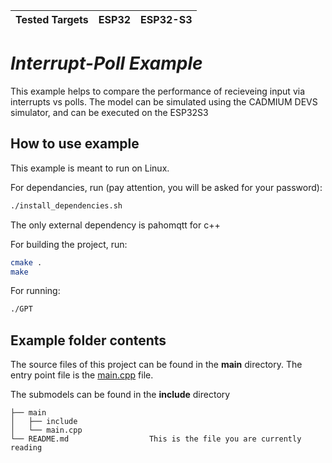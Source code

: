 | Tested Targets | ESP32 | ESP32-S3 |
| -------------- | ----- | -------- |

# _Interrupt-Poll Example_

This example helps to compare the performance of recieveing input via interrupts vs polls. The model can be simulated using the CADMIUM DEVS simulator, and can be executed on the ESP32S3

## How to use example

This example is meant to run on Linux.

For dependancies, run (pay attention, you will be asked for your password):
```sh
./install_dependencies.sh
```
The only external dependency is pahomqtt for c++

For building the project, run:
```sh
cmake .
make
```
For running:
```sh
./GPT
```

## Example folder contents

The source files of this project can be found in the **main** directory. The entry point file is the [main.cpp](main/main.cpp) file.

The submodels can be found in the **include** directory

```
├── main
│   ├── include
│   └── main.cpp
└── README.md                  This is the file you are currently reading
```
